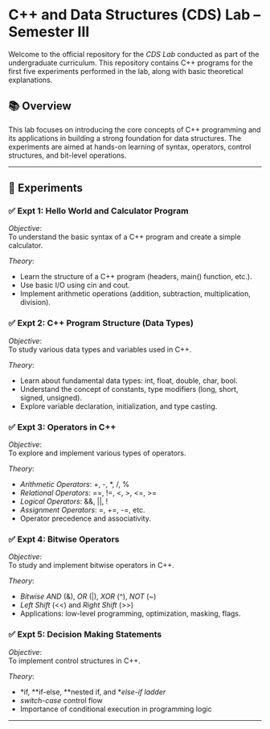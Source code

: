 # C++ and Data Structures (CDS) Lab – Semester III

Welcome to the official repository for the *CDS Lab* conducted as part of the undergraduate curriculum. This repository contains C++ programs for the first five experiments performed in the lab, along with basic theoretical explanations.

## 📚 Overview

This lab focuses on introducing the core concepts of C++ programming and its applications in building a strong foundation for data structures. The experiments are aimed at hands-on learning of syntax, operators, control structures, and bit-level operations.

---

## 🧪 Experiments

### ✅ Expt 1: Hello World and Calculator Program

*Objective*:  
To understand the basic syntax of a C++ program and create a simple calculator.

*Theory*:
- Learn the structure of a C++ program (headers, main() function, etc.).
- Use basic I/O using cin and cout.
- Implement arithmetic operations (addition, subtraction, multiplication, division).

### ✅ Expt 2: C++ Program Structure (Data Types)

*Objective*:  
To study various data types and variables used in C++.

*Theory*:
- Learn about fundamental data types: int, float, double, char, bool.
- Understand the concept of constants, type modifiers (long, short, signed, unsigned).
- Explore variable declaration, initialization, and type casting.

### ✅ Expt 3: Operators in C++

*Objective*:  
To explore and implement various types of operators.

*Theory*:
- *Arithmetic Operators*: +, -, *, /, %
- *Relational Operators*: ==, !=, <, >, <=, >=
- *Logical Operators*: &&, ||, !
- *Assignment Operators*: =, +=, -=, etc.
- Operator precedence and associativity.

### ✅ Expt 4: Bitwise Operators

*Objective*:  
To study and implement bitwise operators in C++.

*Theory*:
- *Bitwise AND* (&), *OR* (|), *XOR* (^), *NOT* (~)
- *Left Shift* (<<) and *Right Shift* (>>)
- Applications: low-level programming, optimization, masking, flags.

### ✅ Expt 5: Decision Making Statements

*Objective*:  
To implement control structures in C++.

*Theory*:
- *if, **if-else, **nested if, and **else-if ladder*
- *switch-case* control flow
- Importance of conditional execution in programming logic

---
